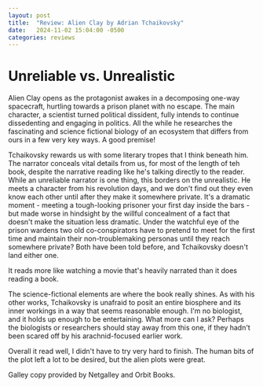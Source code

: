 ```yaml
---
layout: post
title:  "Review: Alien Clay by Adrian Tchaikovsky"
date:   2024-11-02 15:04:00 -0500
categories: reviews
---
```


# Unreliable vs. Unrealistic

Alien Clay opens as the protagonist awakes in a decomposing one-way spacecraft, hurtling towards a prison planet with no escape. The main character, a scientist turned political dissident, fully intends to continue dissedenting and engaging in politics. All the while he researches the fascinating and science fictional biology of an ecosystem that differs from ours in a few very key ways. A good premise!

Tchaikovsky rewards us with some literary tropes that I think beneath him. The narrator conceals vital details from us, for most of the length of teh book, despite the narrative reading like he's talking directly to the reader. While an unreliable narrator is one thing, this borders on the unrealistic. He meets a character from his revolution days, and we don't find out they even know each other until after they make it somewhere private. It's a dramatic moment - meeting a tough-looking prisoner your first day inside the bars - but made worse in hindsight by the willful concealment of a fact that doesn't make the situation less dramatic. Under the watchful eye of the prison wardens two old co-conspirators have to pretend to meet for the first time and maintain their non-troublemaking personas until they reach somewhere private? Both have been told before, and Tchaikovsky doesn't land either one.

It reads more like watching a movie that's heavily narrated than it does reading a book.

The science-fictional elements are where the book really shines. As with his other works, Tchaikovsky is unafraid to posit an entire biosphere and its inner workings in a way that seems reasonable enough. I'm no biologist, and it holds up enough to be entertaining. What more can I ask? Perhaps the biologists or researchers should stay away from this one, if they hadn't been scared off by his arachnid-focused earlier work. 

Overall it read well, I didn't have to try very hard to finish. The human bits of the plot left a lot to be desired, but the alien plots were great. 

Galley copy provided by Netgalley and Orbit Books.
